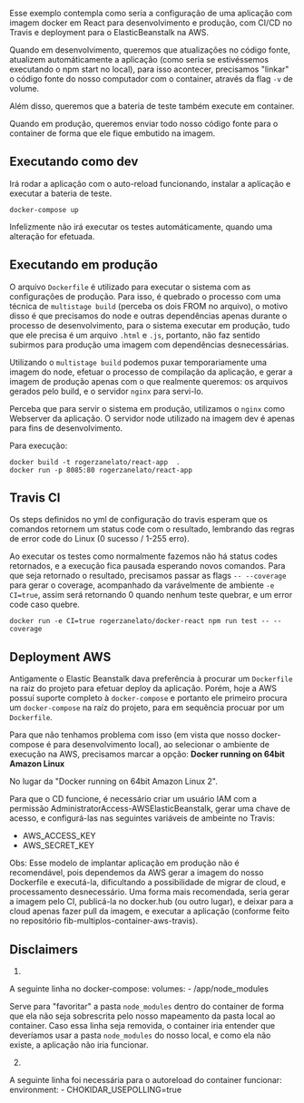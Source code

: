 Esse exemplo contempla como seria a configuração de uma aplicação com imagem docker em React para desenvolvimento e produção, com CI/CD no Travis e deployment para o ElasticBeanstalk na AWS.

Quando em desenvolvimento, queremos que atualizações no código fonte, atualizem automáticamente a aplicação (como seria se estivéssemos executando o npm start no local), para isso acontecer, precisamos "linkar" o código fonte do nosso computador com o container, através da flag `-v` de volume.

Além disso, queremos que a bateria de teste também execute em container.

Quando em produção, queremos enviar todo nosso código fonte para o container de forma que ele fique embutido na imagem.

## Executando como dev

Irá rodar a aplicação com o auto-reload funcionando, instalar a aplicação e executar a bateria de teste.

```shell
docker-compose up
```

Infelizmente não irá executar os testes automáticamente, quando uma alteração for efetuada.

## Executando em produção

O arquivo `Dockerfile` é utilizado para executar o sistema com as configurações de produção. Para isso, é quebrado o processo com uma técnica de `multistage build` (perceba os dois FROM no arquivo), o motivo disso é que precisamos do node e outras dependências apenas durante o processo de desenvolvimento, para o sistema executar em produção, tudo que ele precisa é um arquivo `.html` e `.js`, portanto, não faz sentido subirmos para produção uma imagem com dependências desnecessárias.

Utilizando o `multistage build` podemos puxar temporariamente uma imagem do node, efetuar o processo de compilação da aplicação, e gerar a imagem de produção apenas com o que realmente queremos: os arquivos gerados pelo build, e o servidor `nginx` para servi-lo.

Perceba que para servir o sistema em produção, utilizamos o `nginx` como Webserver da aplicação. O servidor node utilizado na imagem dev é apenas para fins de desenvolvimento.

Para execução:

```shell
docker build -t rogerzanelato/react-app  .
docker run -p 8085:80 rogerzanelato/react-app
```

## Travis CI

Os steps definidos no yml de configuração do travis esperam que os comandos retornem um status code com o resultado, lembrando das regras de error code do Linux (0 sucesso / 1-255 erro).

Ao executar os testes como normalmente fazemos não há status codes retornados, e a execução fica pausada esperando novos comandos. Para que seja retornado o resultado, precisamos passar as flags `-- --coverage` para gerar o coverage, acompanhado da varávelmente de ambiente `-e CI=true`, assim será retornando 0 quando nenhum teste quebrar, e um error code caso quebre.

```shell
docker run -e CI=true rogerzanelato/docker-react npm run test -- --coverage
```

## Deployment AWS

Antigamente o Elastic Beanstalk dava preferência à procurar um `Dockerfile` na raiz do projeto para efetuar deploy da aplicação. Porém, hoje a AWS possuí suporte completo à `docker-compose` e portanto ele primeiro procura um `docker-compose` na raíz do projeto, para em sequência procuar por um `Dockerfile`.

Para que não tenhamos problema com isso (em vista que nosso docker-compose é para desenvolvimento local), ao selecionar o ambiente de execução na AWS, precisamos marcar a opção: **Docker running on 64bit Amazon Linux**

No lugar da "Docker running on 64bit Amazon Linux 2".

Para que o CD funcione, é necessário criar um usuário IAM com a permissão AdministratorAccess-AWSElasticBeanstalk, gerar uma chave de acesso, e configurá-las nas seguintes variáveis de ambeinte no Travis:
- AWS_ACCESS_KEY
- AWS_SECRET_KEY

Obs: Esse modelo de implantar aplicação em produção não é recomendável, pois dependemos da AWS gerar a imagem do nosso Dockerfile e executá-la, dificultando a possibilidade de migrar de cloud, e processamento desnecessário. Uma forma mais recomendada, seria gerar a imagem pelo CI, publicá-la no docker.hub (ou outro lugar), e deixar para a cloud apenas fazer pull da imagem, e executar a aplicação (conforme feito no repositório fib-multiplos-container-aws-travis).

## Disclaimers

1. 
A seguinte linha no docker-compose:
volumes:
    - /app/node_modules

Serve para "favoritar" a pasta `node_modules` dentro do container de forma que ela não seja sobrescrita pelo nosso mapeamento da pasta local ao container. Caso essa linha seja removida, o container iria entender que deveríamos usar a pasta `node_modules` do nosso local, e como ela não existe, a aplicação não iria funcionar.

2. 
A seguinte linha foi necessária para o autoreload do container funcionar:
    environment:
      - CHOKIDAR_USEPOLLING=true